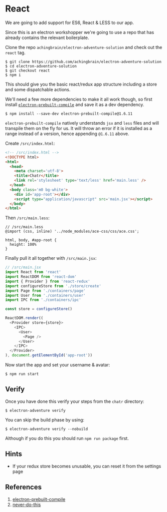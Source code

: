 # React

We are going to add support for ES6, React & LESS to our app.

Since this is an electron workshopper we're going to use a repo that has already contains the relevant boilerplate.

Clone the repo `achingbrain/electron-adventure-solution` and check out the `react` tag.

```
$ git clone https://github.com/achingbrain/electron-adventure-solution
$ cd electron-adventure-solution
$ git checkout react
$ npm i
```

This should give you the basic react/redux app structure including a store and some dispatchable actions.

We'll need a few more dependencies to make it all work though, so first install [`electron-prebuilt-compile`](electron-prebuilt-compile) and save it as a dev dependency.

```
$ npm install --save-dev electron-prebuilt-compile@1.6.11
```

`electron-prebuilt-compile` natively understands `jsx` and `less` files and will transpile them on the fly for us.  It will throw an error if it is installed as a range instead of a version, hence appending `@1.6.11` above.

Create `/src/index.html`:

```html
<!-- /src/index.html -->
<!DOCTYPE html>
<html>
  <head>
    <meta charset='utf-8'>
    <title>Chatr</title>
    <link rel='stylesheet' type='text/less' href='main.less' />
  </head>
  <body class='m0 bg-white'>
    <div id='app-root'></div>
    <script type="application/javascript" src='main.jsx'></script>
  </body>
</html>
```

Then `/src/main.less`:

```less
// /src/main.less
@import (css, inline) '../node_modules/ace-css/css/ace.css';

html, body, #app-root {
  height: 100%
}
```

Finally pull it all together with `/src/main.jsx`:

```js
// /src/main.jsx
import React from 'react'
import ReactDOM from 'react-dom'
import { Provider } from 'react-redux'
import configureStore from './store/create'
import Page from './containers/page'
import User from './containers/user'
import IPC from './containers/ipc'

const store = configureStore()

ReactDOM.render((
  <Provider store={store}>
    <IPC>
      <User>
        <Page />
      </User>
    </IPC>
  </Provider>
), document.getElementById('app-root'))
```

Now start the app and set your username & avatar:

```
$ npm run start
```

## Verify

Once you have done this verify your steps from the `chatr` directory:

```
$ electron-adventure verify
```

You can skip the build phase by using:

```
$ electron-adventure verify --nobuild
```

Although if you do this you should run `npm run package` first.

## Hints

* If your redux store becomes unusable, you can reset it from the settings page

## References

1. [electron-prebuilt-compile](https://github.com/electron-userland/electron-prebuilt-compile)
2. [never-do-this](https://xkcd.com/927/)
